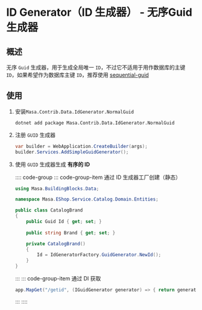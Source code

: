 # ID Generator（ID 生成器） - 无序Guid生成器

## 概述

无序 `Guid` 生成器，用于生成全局唯一 `ID`，不过它不适用于用作数据库的主键 `ID`，如果希望作为数据库主键 `ID`，推荐使用 [sequential-guid](/framework/building-blocks/id-generator/sequential-guid)

## 使用

1. 安装`Masa.Contrib.Data.IdGenerator.NormalGuid`

   ```shell 终端
   dotnet add package Masa.Contrib.Data.IdGenerator.NormalGuid
   ```

2. 注册 `GUID` 生成器

   ```csharp 终端
   var builder = WebApplication.CreateBuilder(args);
   builder.Services.AddSimpleGuidGenerator();
   ```

3. 使用 `GUID` 生成器生成 **有序的 ID**

   :::: code-group
   ::: code-group-item 通过 ID 生成器工厂创建（静态）

   ```csharp Domain/Entities/CatalogBrand.cs
   using Masa.BuildingBlocks.Data;
   
   namespace Masa.EShop.Service.Catalog.Domain.Entities;
   
   public class CatalogBrand
   {
       public Guid Id { get; set; }
       
       public string Brand { get; set; }
   
       private CatalogBrand()
       {
           Id = IdGeneratorFactory.GuidGenerator.NewId();
       }
   }
   ```
   :::
   ::: code-group-item 通过 DI 获取

   ```csharp Program.cs
   app.MapGet("/getid", (IGuidGenerator generator) => { return generator.NewId(); });
   ```
   :::
   ::::